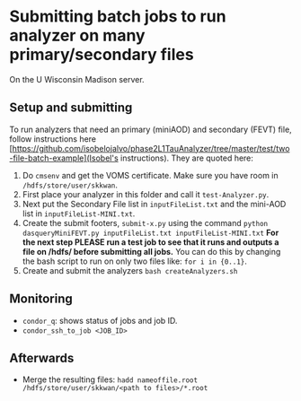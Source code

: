 # Submitting batch jobs to run analyzer on many primary/secondary files
On the U Wisconsin Madison server.

## Setup and submitting
To run analyzers that need an primary (miniAOD) and secondary (FEVT) file, follow instructions here [https://github.com/isobelojalvo/phase2L1TauAnalyzer/tree/master/test/two-file-batch-example](Isobel's instructions). They are quoted here:

1. Do `cmsenv` and get the VOMS certificate. Make sure you have room in `/hdfs/store/user/skkwan`.
2. First place your analyzer in this folder and call it `test-Analyzer.py`.
3. Next put the Secondary File list in `inputFileList.txt` and the mini-AOD list in `inputFileList-MINI.txt`.
4. Create the submit footers, `submit-x.py` using the command 
   ```python dasqueryMiniFEVT.py inputFileList.txt inputFileList-MINI.txt```
   **For the next step PLEASE run a test job to see that it runs and outputs a file on /hdfs/ before submitting all jobs.** You can do this by changing the bash script to run on only two files like: `for i in {0..1}`.
5. Create and submit the analyzers `bash createAnalyzers.sh`

## Monitoring

- `condor_q`: shows status of jobs and job ID.
- `condor_ssh_to_job <JOB_ID>` 

## Afterwards
- Merge the resulting files: ```hadd nameoffile.root /hdfs/store/user/skkwan/<path to files>/*.root```
